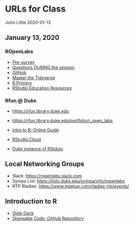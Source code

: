 URLs for Class
================
John Little
2020-01-13

## January 13, 2020

### ROpenLabs

  - [Pre-survey](https://is.gd/ropen_pre2020)
  - [Questions DURING the session](https://is.gd/ropen_questions_jan13)
  - [GitHub](https://github.com/libjohn/ropenlabs)
  - [Master the
    Tidyverse](https://github.com/rstudio/master-the-tidyverse)
  - [R Primers](https://rstudio.cloud/learn/primers/)
  - [RStudio Education Resources](https://education.rstudio.com/learn/)

### Rfun @ Duke

  - <https://rfun.library.duke.edu>

  - <https://rfun.library.duke.edu/portfolio/r_open_labs>

  - [Intro to R: Online Guide](https://rfun.library.duke.edu/intro2r)

  - [RStudio.Cloud](http://rstudio.cloud/)

  - [Duke instance of
    RStduio](https://vm-manage.oit.duke.edu/containers/rstudio)

## Local Networking Groups

  - Slack: <https://ropenlabs.slack.com>
  - Sympa List: <https://lists.duke.edu/sympa/info/ropenlabs>
  - RTP Rladies: <https://www.meetup.com/rladies-rtp/events/>

## Introduction to R

  - [Slide Deck](https://rfun.library.duke.edu/intro2r/slides)  
  - [Shareable Code: GitHub
    Repository](https://github.com/libjohn/intro2r-code)
